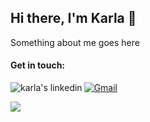 ## Hi there, I'm Karla 👋

Something about me goes here
 
#### Get in touch: 

<p>
  <a href="https://www.linkedin.com/in/karla-evelize/" target="_blank">
    <img align="left" alt="karla's linkedin" src="https://img.shields.io/badge/linkedin-%230077B5.svg?style=for-the-badge&logo=linkedin&logoColor=white"/>
  </a>
    <a href="mailto:k.evelize@gmail.com">
      <img alt="Gmail" src="https://img.shields.io/badge/Gmail-EA4335?logo=gmail&logoColor=white&style=for-the-badge" />
  </a>
</p>

<img src="https://media4.giphy.com/media/hujejOtss7zG0/giphy.gif?cid=ecf05e475expktnwn22r0lblnnh8z3n92uoab5exz1joj0qx&rid=giphy.gif&ct=g" />

<!-- <img src="https://media2.giphy.com/media/Dh5q0sShxgp13DwrvG/giphy.gif?cid=ecf05e478vcqflevvv1kpaylxttm8z5kfl2a2u3147qcw6tm&rid=giphy.gif&ct=g"/> -->
